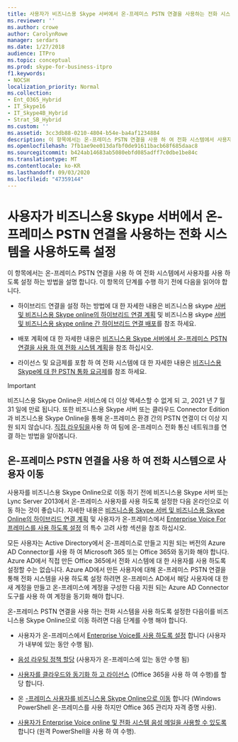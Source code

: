 ```yaml
---
title: 사용자가 비즈니스용 Skype 서버에서 온-프레미스 PSTN 연결을 사용하는 전화 시스템을 사용하도록 설정
ms.reviewer: ''
ms.author: crowe
author: CarolynRowe
manager: serdars
ms.date: 1/27/2018
audience: ITPro
ms.topic: conceptual
ms.prod: skype-for-business-itpro
f1.keywords:
- NOCSH
localization_priority: Normal
ms.collection:
- Ent_O365_Hybrid
- IT_Skype16
- IT_Skype4B_Hybrid
- Strat_SB_Hybrid
ms.custom: ''
ms.assetid: 3cc3db88-0210-4804-b54e-ba4af1234884
description: 이 항목에서는 온-프레미스 PSTN 연결을 사용 하 여 전화 시스템에서 사용자를 사용 하도록 설정 하는 방법을 설명 합니다. 이 항목의 단계를 수행 하기 전에 다음을 읽어야 합니다.
ms.openlocfilehash: 7fb1ae9ee013dafbf0de91611bacb68f685daac8
ms.sourcegitcommit: b424ab14683ab5080ebfd085adff7c0dbe1be84c
ms.translationtype: MT
ms.contentlocale: ko-KR
ms.lasthandoff: 09/03/2020
ms.locfileid: "47359144"
---
```

# <a name="enable-users-for-phone-system-with-on-premises-pstn-connectivity-in-skype-for-business-server"></a>사용자가 비즈니스용 Skype 서버에서 온-프레미스 PSTN 연결을 사용하는 전화 시스템을 사용하도록 설정

이 항목에서는 온-프레미스 PSTN 연결을 사용 하 여 전화 시스템에서 사용자를 사용 하도록 설정 하는 방법을 설명 합니다. 이 항목의 단계를 수행 하기 전에 다음을 읽어야 합니다.
  
- 하이브리드 연결을 설정 하는 방법에 대 한 자세한 내용은 비즈니스용 skype [서버 및 비즈니스용 Skype online의 하이브리드 연결 계획](../../skype-for-business-hybrid-solutions/plan-hybrid-connectivity.md) 및 비즈니스용 skype [서버 및 비즈니스용 skype online 간 하이브리드 연결 배포](../../skype-for-business-hybrid-solutions/deploy-hybrid-connectivity/deploy-hybrid-connectivity.md)를 참조 하세요.
    
- 배포 계획에 대 한 자세한 내용은 [비즈니스용 Skype 서버에서 온-프레미스 PSTN 연결을 사용 하 여 전화 시스템 계획](plan-phone-system-with-on-premises-pstn-connectivity.md)을 참조 하십시오.
    
- 라이선스 및 요금제를 포함 하 여 전화 시스템에 대 한 자세한 내용은 [비즈니스용 Skype에 대 한 PSTN 통화 요금제](https://support.office.com/article/PSTN-Calling-plans-for-Skype-for-Business-f47c6a97-bc8b-42e6-b5d4-ce6b41ed1918)를 참조 하세요.
    
> [!Important]
> 비즈니스용 Skype Online은 서비스에 더 이상 액세스할 수 없게 되 고, 2021 년 7 월 31 일에 만료 됩니다.  또한 비즈니스용 Skype 서버 또는 클라우드 Connector Edition과 비즈니스용 Skype Online을 통해 온-프레미스 환경 간의 PSTN 연결이 더 이상 지원 되지 않습니다.  [직접 라우팅을](https://docs.microsoft.com/MicrosoftTeams/direct-routing-landing-page)사용 하 여 팀에 온-프레미스 전화 통신 네트워크를 연결 하는 방법을 알아봅니다.

## <a name="moving-users-to-phone-system-with-on-premises-pstn-connectivity"></a>온-프레미스 PSTN 연결을 사용 하 여 전화 시스템으로 사용자 이동

사용자를 비즈니스용 Skype Online으로 이동 하기 전에 비즈니스용 Skype 서버 또는 Lync Server 2013에서 온-프레미스 사용자를 사용 하도록 설정한 다음 온라인으로 이동 하는 것이 좋습니다. 자세한 내용은 [비즈니스용 Skype 서버 및 비즈니스용 Skype Online의 하이브리드 연결 계획](../../skype-for-business-hybrid-solutions/plan-hybrid-connectivity.md) 및 사용자가 온-프레미스에서 [Enterprise Voice For 프레미스를 사용 하도록 설정](enable-the-users-for-enterprise-voice-on-premises.md) 의 특수 고려 사항 섹션을 참조 하십시오. 
  
모든 사용자는 Active Directory에서 온-프레미스로 만들고 지원 되는 버전의 Azure AD Connector를 사용 하 여 Microsoft 365 또는 Office 365와 동기화 해야 합니다. Azure AD에서 직접 만든 Office 365에서 전화 시스템에 대 한 사용자를 사용 하도록 설정할 수는 없습니다. Azure AD에서 만든 사용자에 대해 온-프레미스 PSTN 연결을 통해 전화 시스템을 사용 하도록 설정 하려면 온-프레미스 AD에서 해당 사용자에 대 한 새 계정을 만들고 온-프레미스에 계정을 구성한 다음 지원 되는 Azure AD Connector 도구를 사용 하 여 계정을 동기화 해야 합니다. 
  
온-프레미스 PSTN 연결을 사용 하는 전화 시스템을 사용 하도록 설정한 다음이를 비즈니스용 Skype Online으로 이동 하려면 다음 단계를 수행 해야 합니다.
  
- 사용자가 온-프레미스에서 [Enterprise Voice를 사용 하도록 설정](enable-the-users-for-enterprise-voice-on-premises.md) 합니다 (사용자가 내부에 있는 동안 수행 됨).
    
- [음성 라우팅 정책 할당](assign-a-voice-routing-policy.md) (사용자가 온-프레미스에 있는 동안 수행 됨)
    
- [사용자를 클라우드와 동기화 하 고 라이선스](synchronize-users-to-the-cloud-and-assign-licenses.md) (Office 365을 사용 하 여 수행)를 할당 합니다.
    
- 온 [-프레미스 사용자를 비즈니스용 Skype Online으로 이동](https://docs.microsoft.com/SkypeForBusiness/hybrid/move-users-from-on-premises-to-skype-for-business-online) 합니다 (Windows PowerShell 온-프레미스를 사용 하지만 Office 365 관리자 자격 증명 사용).
    
- [사용자가 Enterprise Voice online 및 전화 시스템 음성 메일을 사용할 수 있도록](enable-users-for-enterprise-voice-online-and-phone-system-voicemail.md) 합니다 (원격 PowerShell을 사용 하 여 수행).
    

